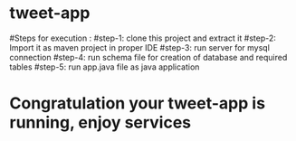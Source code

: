 # tweet-app

#Steps for execution :
#step-1: clone this project and extract it
#step-2: Import it as maven project in proper IDE
#step-3: run server for mysql connection
#step-4: run schema file for creation of database and required tables
#step-5: run app.java file as java application

# Congratulation your tweet-app is running, enjoy services
